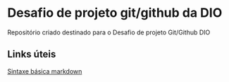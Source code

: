 # Desafio de projeto git/github da DIO
Repositório criado destinado para o Desafio de projeto Git/Github DIO

## Links úteis
[Sintaxe básica markdown](https://www.markdownguide.org)
